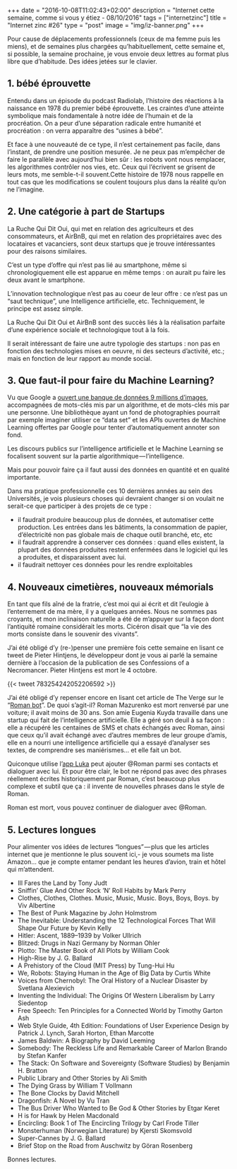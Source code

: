 +++
date = "2016-10-08T11:02:43+02:00"
description = "Internet cette semaine, comme si vous y étiez - 08/10/2016"
tags = ["internetzinc"]
title = "Internet zinc #26"
type = "post"
image = "img/iz-banner.png"
+++

Pour cause de déplacements professionnels (ceux de ma femme puis les miens), et de semaines plus chargées qu’habituellement, cette semaine et, si possible, la semaine prochaine, je vous envoie deux lettres au format plus libre que d’habitude. Des idées jetées sur le clavier.

## 1. bébé éprouvette

Entendu dans un épisode du podcast Radiolab, l’histoire des réactions à la naissance en 1978 du premier bébé éprouvette. Les craintes d’une atteinte symbolique mais fondamentale à notre idée de l’humain et de la procréation. On a peur d’une séparation radicale entre humanité et procréation : on verra apparaître des “usines à bébé”.

Et face à une nouveauté de ce type, il n’est certainement pas facile, dans l’instant, de prendre une position mesurée. Je ne peux pas m’empêcher de faire le parallèle avec aujourd’hui bien sûr : les robots vont nous remplacer, les algorithmes contrôler nos vies, etc. Ceux qui l’écrivent se grisent de leurs mots, me semble-t-il souvent.Cette histoire de 1978 nous rappelle en tout cas que les modifications se coulent toujours plus dans la réalité qu’on ne l’imagine.

## 2. Une catégorie à part de Startups

La Ruche Qui Dit Oui, qui met en relation des agriculteurs et des consommateurs, et AirBnB, qui met en relation des propriétaires avec des locataires et vacanciers, sont deux startups que je trouve intéressantes pour des raisons similaires.

C’est un type d’offre qui n’est pas lié au smartphone, même si chronologiquement elle est apparue en même temps : on aurait pu faire les deux avant le smartphone.

L’innovation technologique n’est pas au coeur de leur offre : ce n’est pas un “saut technique”, une Intelligence artificielle, etc. Techniquement, le principe est assez simple.

La Ruche Qui Dit Oui et AirBnB sont des succès liés à la réalisation parfaite d’une expérience sociale et technologique tout à la fois.

Il serait intéressant de faire une autre typologie des startups : non pas en fonction des technologies mises en oeuvre, ni des secteurs d’activité, etc.; mais en fonction de leur rapport au monde social.

## 3. Que faut-il pour faire du Machine Learning?

Vu que Google a [ouvert une banque de données 9 millions d’images](https://research.googleblog.com/2016/09/introducing-open-images-dataset.html), accompagnées de mots-clés mis par un algorithme, et de mots-clés mis par une personne. Une bibliothèque ayant un fond de photographies pourrait par exemple imaginer utiliser ce “data set” et les APIs ouvertes de Machine Learning offertes par Google pour tenter d’automatiquement annoter son fond.

Les discours publics sur l’intelligence artificielle et le Machine Learning se focalisent souvent sur la partie algorithmique — l’intelligence.

Mais pour pouvoir faire ça il faut aussi des données en quantité et en qualité importante.

Dans ma pratique professionnelle ces 10 dernières années au sein des Universités, je vois plusieurs choses qui devraient changer si on voulait ne serait-ce que participer à des projets de ce type :

- il faudrait produire beaucoup plus de données, et automatiser cette production. Les entrées dans les bâtiments, la consommation de papier, d’électricité non pas globale mais de chaque outil branché, etc, etc
- il faudrait apprendre à conserver ces données : quand elles existent, la plupart des données produites restent enfermées dans le logiciel qui les a produites, et disparaissent avec lui.
- il faudrait nettoyer ces données pour les rendre exploitables

## 4. Nouveaux cimetières, nouveaux mémorials

En tant que fils aîné de la fratrie, c’est moi qui ai écrit et dit l’eulogie à l’enterrement de ma mère, il y a quelques années. Nous ne sommes pas croyants, et mon inclinaison naturelle a été de m’appuyer sur la façon dont l’antiquité romaine considérait les morts. Cicéron disait que “la vie des morts consiste dans le souvenir des vivants”.

J’ai été obligé d’y (re-)penser une première fois cette semaine en lisant ce tweet de Pieter Hintjens, le développeur dont je vous ai parlé la semaine dernière à l’occasion de la publication de ses Confessions of a Necromancer. Pieter Hintjens est mort le 4 octobre.

{{< tweet 783254242052206592 >}}

J’ai été obligé d’y repenser encore en lisant cet article de The Verge sur le “[Roman bot](http://www.theverge.com/a/luka-artificial-intelligence-memorial-roman-mazurenko-bot)”. De quoi s’agit-il? Roman Mazurenko est mort renversé par une voiture; il avait moins de 30 ans. Son amie Eugenia Kuyda travaille dans une startup qui fait de l’intelligence artificielle. Elle a géré son deuil à sa façon : elle a récupéré les centaines de SMS et chats échangés avec Roman, ainsi que ceux qu’il avait échangé avec d’autres membres de leur groupe d’amis, elle en a nourri une intelligence artificielle qui a essayé d’analyser ses textes, de comprendre ses maniérismes… et elle fait un bot.

Quiconque utilise l’[app Luka](https://replika.ai/) peut ajouter @Roman parmi ses contacts et dialoguer avec lui. Et pour être clair, le bot ne répond pas avec des phrases réellement écrites historiquement par Roman, c’est beaucoup plus complexe et subtil que ça : il invente de nouvelles phrases dans le style de Roman.

Roman est mort, vous pouvez continuer de dialoguer avec @Roman.

## 5. Lectures longues
 
Pour alimenter vos idées de lectures “longues” — plus que les articles internet que je mentionne le plus souvent ici,-  je vous soumets ma liste Amazon… que je compte entamer pendant les heures d’avion, train et hôtel qui m’attendent.
 
- Ill Fares the Land by Tony Judt
- Sniffin’ Glue And Other Rock ’N’ Roll Habits by Mark Perry
- Clothes, Clothes, Clothes. Music, Music, Music. Boys, Boys, Boys. by Viv Albertine
- The Best of Punk Magazine by John Holmstrom
- The Inevitable: Understanding the 12 Technological Forces That Will Shape Our Future by Kevin Kelly
- Hitler: Ascent, 1889–1939 by Volker Ullrich
- Blitzed: Drugs in Nazi Germany by Norman Ohler
- Plotto: The Master Book of All Plots by William Cook
- High-Rise by J. G. Ballard
- A Prehistory of the Cloud (MIT Press) by Tung-Hui Hu
- We, Robots: Staying Human in the Age of Big Data by Curtis White
- Voices from Chernobyl: The Oral History of a Nuclear Disaster by Svetlana Alexievich
- Inventing the Individual: The Origins Of Western Liberalism by Larry Siedentop
- Free Speech: Ten Principles for a Connected World by Timothy Garton Ash
- Web Style Guide, 4th Edition: Foundations of User Experience Design by Patrick J. Lynch, Sarah Horton, Ethan Marcotte
- James Baldwin: A Biography by David Leeming
- Somebody: The Reckless Life and Remarkable Career of Marlon Brando by Stefan Kanfer
- The Stack: On Software and Sovereignty (Software Studies) by Benjamin H. Bratton
- Public Library and Other Stories by Ali Smith
- The Dying Grass by William T Vollmann
- The Bone Clocks by David Mitchell
- Dragonfish: A Novel by Vu Tran
- The Bus Driver Who Wanted to Be God & Other Stories by Etgar Keret
- H is for Hawk by Helen Macdonald
- Encircling: Book 1 of The Encircling Trilogy by Carl Frode Tiller
- Monsterhuman (Norwegian Literature) by Kjersti Skomsvold
- Super-Cannes by J. G. Ballard
- Brief Stop on the Road from Auschwitz by Göran Rosenberg

Bonnes lectures.